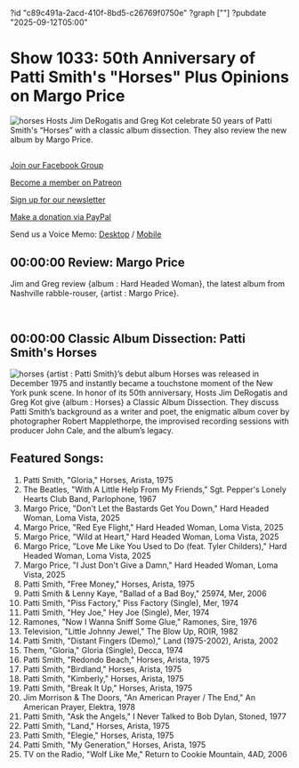 ?id "c89c491a-2acd-410f-8bd5-c26769f0750e"
?graph [""]
?pubdate "2025-09-12T05:00"
# Show 1033: 50th Anniversary of Patti Smith's "Horses" Plus Opinions on Margo Price
![horses](https://static.soundopinions.org/images/2025/pattismithhorses.jpg)
Hosts Jim DeRogatis and Greg Kot celebrate 50 years of Patti Smith's “Horses” with a classic album dissection. They also review the new album by Margo Price.

## 

[Join our Facebook Group](https://bit.ly/3sivr9T) 

[Become a member on Patreon](https://bit.ly/3slWZvc)

[Sign up for our newsletter](https://bit.ly/3eEvRnG)

[Make a donation via PayPal](https://bit.ly/3dmt9lU)

Send us a Voice Memo: [Desktop](http://bit.ly/2RyD5Ah) / [Mobile](http://sayhi.chat/soundops)

## 00:00:00 Review: Margo Price

Jim and Greg review {album : Hard Headed Woman}, the latest album from Nashville rabble-rouser, {artist : Margo Price}. 

 
## 00:00:00 Classic Album Dissection: Patti Smith's Horses
![horses](https://static.soundopinions.org/images/2025/pattismithhorses.jpg)
{artist : Patti Smith}’s debut album Horses was released in December 1975 and instantly became a touchstone moment of the New York punk scene. In honor of its 50th anniversary, Hosts Jim DeRogatis and Greg Kot give {album : Horses} a Classic Album Dissection. They discuss Patti Smith’s background as a writer and poet, the enigmatic album cover by photographer Robert Mapplethorpe, the improvised recording sessions with producer John Cale, and the album’s legacy.


## Featured Songs:

1. Patti Smith, "Gloria," Horses, Arista, 1975
2. The Beatles, "With A Little Help From My Friends," Sgt. Pepper's Lonely Hearts Club Band, Parlophone, 1967
3. Margo Price, "Don't Let the Bastards Get You Down," Hard Headed Woman, Loma Vista, 2025
4. Margo Price, "Red Eye Flight," Hard Headed Woman, Loma Vista, 2025
5. Margo Price, "Wild at Heart," Hard Headed Woman, Loma Vista, 2025
6. Margo Price, "Love Me Like You Used to Do (feat. Tyler Childers)," Hard Headed Woman, Loma Vista, 2025
7. Margo Price, "I Just Don't Give a Damn," Hard Headed Woman, Loma Vista, 2025
8. Patti Smith, "Free Money," Horses, Arista, 1975
9. Patti Smith & Lenny Kaye, "Ballad of a Bad Boy," 25974, Mer, 2006
10. Patti Smith, "Piss Factory," Piss Factory (Single), Mer, 1974
11. Patti Smith, "Hey Joe," Hey Joe (Single), Mer, 1974
12. Ramones, "Now I Wanna Sniff Some Glue," Ramones, Sire, 1976
13. Television, "Little Johnny Jewel," The Blow Up, ROIR, 1982
14. Patti Smith, "Distant Fingers (Demo)," Land (1975-2002), Arista, 2002
15. Them, "Gloria," Gloria (Single), Decca, 1974
16. Patti Smith, "Redondo Beach," Horses, Arista, 1975
17. Patti Smith, "Birdland," Horses, Arista, 1975
18. Patti Smith, "Kimberly," Horses, Arista, 1975
19. Patti Smith, "Break It Up," Horses, Arista, 1975
20. Jim Morrison & The Doors, "An American Prayer / The End," An American Prayer, Elektra, 1978
21. Patti Smith, "Ask the Angels," I Never Talked to Bob Dylan, Stoned, 1977
22. Patti Smith, "Land," Horses, Arista, 1975
23. Patti Smith, "Elegie," Horses, Arista, 1975
24. Patti Smith, "My Generation," Horses, Arista, 1975
25. TV on the Radio, "Wolf Like Me," Return to Cookie Mountain, 4AD, 2006
